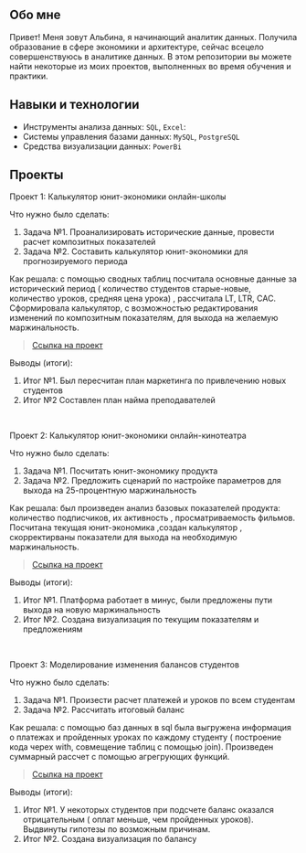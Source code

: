 ## Обо мне

Привет! Меня зовут Альбина, я начинающий аналитик данных. Получила образование в сфере экономики и архитектуре, сейчас всецело совершенствуюсь в аналитике данных. В этом репозитории вы можете найти некоторые из моих проектов, выполненных во время обучения и практики.

## Навыки и технологии
- Инструменты анализа данных: ``SQL``, ``Excel``:  
- Системы управления базами данных: ``MySQL``, ``PostgreSQL``
- Средства визуализации данных: ``PowerBi``

## Проекты
<p> Проект 1: Калькулятор юнит-экономики онлайн-школы</p>
<p>Что нужно было сделать:<p>
<ol>
  <li>Задача №1. Проанализировать исторические данные, провести расчет композитных показателей
  <li>Задача №2. Составить калькулятор юнит-экономики для прогнозируемого периода
</ol>

<p>Как решала: с помощью сводных таблиц посчитала основные данные за исторический период ( количество студентов старые-новые, количество уроков, средняя цена урока) , рассчитала LT, LTR, CAC. Сформировала калькулятор, с возможностью редактирования изменений по композитным показателям, для выхода на желаемую маржинальность.

> <a href="https://docs.google.com/spreadsheets/d/1mZq3QkQGeEuvuvhTC-bLfac6e3qJrsvK/edit?usp=sharing&ouid=101996438781827135324&rtpof=true&sd=true">Ссылка на проект</a> 

<p>Выводы (итоги):<p>
<ol>
  <li>Итог №1. Был пересчитан план маркетинга по привлечению новых студентов
  <li>Итог №2  Составлен план найма преподавателей
</ol>
<br> 

<p> Проект 2: Калькулятор юнит-экономики онлайн-кинотеатра</p>
<p>Что нужно было сделать:<p>
<ol>
  <li>Задача №1. Посчитать юнит-экономику продукта
  <li>Задача №2. Предложить сценарий по настройке параметров для выхода на 25-процентную маржинальность
</ol>

<p>Как решала: был произведен анализ базовых показателей продукта: количество подписчиков, их активность , просматриваемость фильмов. Посчитана текущая юнит-экономика ,создан калькулятор , скорректирваны показатели для выхода на необходимую маржинальность. 

> <a href="https://docs.google.com/spreadsheets/d/1T7AYIUdXRFF3M__yDRIHEVUFRUUpNlu_/edit?usp=sharing&ouid=101996438781827135324&rtpof=true&sd=true">Ссылка на проект</a>
 
 
<p>Выводы (итоги):<p>
<ol>
  <li>Итог №1. Платформа работает в минус, были предложены пути выхода на новую маржинальность
  <li>Итог №2. Создана визуализация по текущим показателям и предложениям
</ol>
<br> 

<p>Проект 3: Моделирование изменения балансов студентов</p> 
<p>Что нужно было сделать:<p>
<ol>
  <li>Задача №1. Произести расчет платежей и уроков по всем студентам
  <li>Задача №2. Рассчитать итоговый баланс
</ol>

<p>Как решала: с помощью баз данных в sql была выгружена информация о платежах и пройденных уроках по каждому студенту ( построение кода черех with, совмещение таблиц с помощью join). Произведен суммарный рассчет с помощью агрегрующих функций. 

> <a href="https://docs.google.com/spreadsheets/d/1tR0zhr3qz-yxAGrUlFO_ufIfmnsFmJCA/edit?usp=sharing&ouid=101996438781827135324&rtpof=true&sd=true">Ссылка на проект</a>

 
 <p>Выводы (итоги):<p>
<ol>
  <li>Итог №1. У некоторых студентов при подсчете баланс оказался отрицательным ( оплат меньше, чем пройденных уроков). Выдвинуты гипотезы по возможным причинам.
  <li>Итог №2. Создана визуализация по балансу
</ol>
